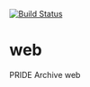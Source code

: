 [![Build Status](https://travis-ci.org/PRIDE-Archive/web.svg)](https://travis-ci.org/PRIDE-Archive/web)
# web
PRIDE Archive web
